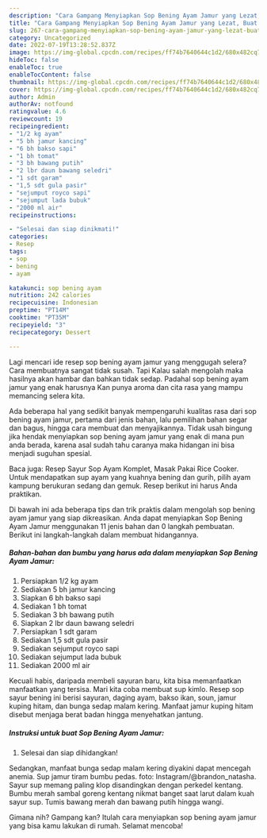 ```yaml
---
description: "Cara Gampang Menyiapkan Sop Bening Ayam Jamur yang Lezat, Buat Buka Puasa Sempurna"
title: "Cara Gampang Menyiapkan Sop Bening Ayam Jamur yang Lezat, Buat Buka Puasa Sempurna"
slug: 267-cara-gampang-menyiapkan-sop-bening-ayam-jamur-yang-lezat-buat-buka-puasa-sempurna
category: Uncategorized
date: 2022-07-19T13:28:52.837Z
image: https://img-global.cpcdn.com/recipes/ff74b7640644c1d2/680x482cq70/sop-bening-ayam-jamur-foto-resep-utama.jpg
hideToc: false
enableToc: true
enableTocContent: false
thumbnail: https://img-global.cpcdn.com/recipes/ff74b7640644c1d2/680x482cq70/sop-bening-ayam-jamur-foto-resep-utama.jpg
cover: https://img-global.cpcdn.com/recipes/ff74b7640644c1d2/680x482cq70/sop-bening-ayam-jamur-foto-resep-utama.jpg
author: Admin
authorAv: notfound
ratingvalue: 4.6
reviewcount: 19
recipeingredient:
- "1/2 kg ayam"
- "5 bh jamur kancing"
- "6 bh bakso sapi"
- "1 bh tomat"
- "3 bh bawang putih"
- "2 lbr daun bawang seledri"
- "1 sdt garam"
- "1,5 sdt gula pasir"
- "sejumput royco sapi"
- "sejumput lada bubuk"
- "2000 ml air"
recipeinstructions:

- "Selesai dan siap dinikmati!"
categories:
- Resep
tags:
- sop
- bening
- ayam

katakunci: sop bening ayam 
nutrition: 242 calories
recipecuisine: Indonesian
preptime: "PT14M"
cooktime: "PT35M"
recipeyield: "3"
recipecategory: Dessert

---
```



Lagi mencari ide resep sop bening ayam jamur yang menggugah selera? Cara membuatnya sangat tidak susah. Tapi Kalau salah mengolah maka hasilnya akan hambar dan bahkan tidak sedap. Padahal sop bening ayam jamur yang enak harusnya Kan punya aroma dan cita rasa yang mampu memancing selera kita.


Ada beberapa hal yang sedikit banyak mempengaruhi kualitas rasa dari sop bening ayam jamur, pertama dari jenis bahan, lalu pemilihan bahan segar dan bagus, hingga cara membuat dan menyajikannya. Tidak usah bingung jika hendak menyiapkan sop bening ayam jamur yang enak di mana pun anda berada, karena asal sudah tahu caranya maka hidangan ini bisa menjadi suguhan spesial.

Baca juga: Resep Sayur Sop Ayam Komplet, Masak Pakai Rice Cooker. Untuk mendapatkan sup ayam yang kuahnya bening dan gurih, pilih ayam kampung berukuran sedang dan gemuk. Resep berikut ini harus Anda praktikan.


Di bawah ini ada beberapa tips dan trik praktis dalam mengolah sop bening ayam jamur yang siap dikreasikan. Anda dapat menyiapkan Sop Bening Ayam Jamur menggunakan 11 jenis bahan dan 0 langkah pembuatan. Berikut ini langkah-langkah dalam membuat hidangannya.

<!--inarticleads1-->

##### Bahan-bahan dan bumbu yang harus ada dalam menyiapkan Sop Bening Ayam Jamur:

1. Persiapkan 1/2 kg ayam
1. Sediakan 5 bh jamur kancing
1. Siapkan 6 bh bakso sapi
1. Sediakan 1 bh tomat
1. Sediakan 3 bh bawang putih
1. Siapkan 2 lbr daun bawang seledri
1. Persiapkan 1 sdt garam
1. Sediakan 1,5 sdt gula pasir
1. Sediakan sejumput royco sapi
1. Sediakan sejumput lada bubuk
1. Sediakan 2000 ml air


Kecuali habis, daripada membeli sayuran baru, kita bisa memanfaatkan manfaatkan yang tersisa. Mari kita coba membuat sup kimlo. Resep sop sayur bening ini berisi sayuran, daging ayam, bakso ikan, soun, jamur kuping hitam, dan bunga sedap malam kering. Manfaat jamur kuping hitam disebut menjaga berat badan hingga menyehatkan jantung. 

<!--inarticleads2-->

##### Instruksi untuk buat Sop Bening Ayam Jamur:


1. Selesai dan siap dihidangkan!

Sedangkan, manfaat bunga sedap malam kering diyakini dapat mencegah anemia. Sup jamur tiram bumbu pedas. foto: Instagram/@brandon_natasha. Sayur sup memang paling klop disandingkan dengan perkedel kentang. Bumbu merah sambal goreng kentang nikmat banget saat larut dalam kuah sayur sup. Tumis bawang merah dan bawang putih hingga wangi. 

Gimana nih? Gampang kan? Itulah cara menyiapkan sop bening ayam jamur yang bisa kamu lakukan di rumah. Selamat mencoba!
